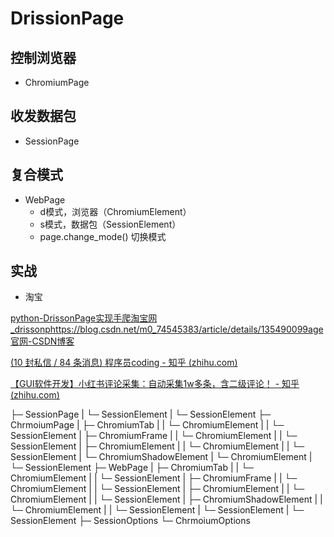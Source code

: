 # DrissionPage
## 控制浏览器
 - ChromiumPage
## 收发数据包
- SessionPage
## 复合模式
- WebPage 
	- d模式，浏览器（ChromiumElement）
	- s模式，数据包（SessionElement）
	- page.change_mode() 切换模式

 ## 实战
 - 淘宝

 [python-DrissonPage实现手爬淘宝网_drissonphttps://blog.csdn.net/m0_74545383/article/details/135490099age官网-CSDN博客](https://blog.csdn.net/m0_74545383/article/details/135490099)

[(10 封私信 / 84 条消息) 程序员coding - 知乎 (zhihu.com)](https://www.zhihu.com/people/hou-sai-60)

[【GUI软件开发】小红书评论采集：自动采集1w多条，含二级评论！ - 知乎 (zhihu.com)](https://zhuanlan.zhihu.com/p/665509516)


├─ SessionPage
|     └─ SessionElement
|           └─ SessionElement
├─ ChrmoiumPage
|     ├─ ChromiumTab
|     |     └─ ChromiumElement
|     |     └─ SessionElement
|     ├─ ChromiumFrame
|     |     └─ ChromiumElement
|     |     └─ SessionElement
|     ├─ ChromiumElement
|     |     └─ ChromiumElement
|     |     └─ SessionElement
|     └─ ChromiumShadowElement
|           └─ ChromiumElement
|           └─ SessionElement
├─ WebPage
|     ├─ ChromiumTab
|     |     └─ ChromiumElement
|     |     └─ SessionElement
|     ├─ ChromiumFrame
|     |     └─ ChromiumElement
|     |     └─ SessionElement
|     ├─ ChromiumElement
|     |     └─ ChromiumElement
|     |     └─ SessionElement
|     ├─ ChromiumShadowElement
|     |     └─ ChromiumElement
|     |     └─ SessionElement
|     └─ SessionElement
|           └─ SessionElement
├─ SessionOptions
└─ ChrmoiumOptions
